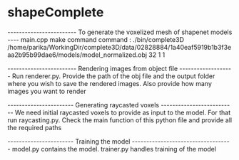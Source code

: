 # shapeComplete

------------------------ To generate the voxelized mesh of shapenet models ----
main.cpp
make command
command : ./bin/complete3D /home/parika/WorkingDir/complete3D/data/02828884/1a40eaf5919b1b3f3eaa2b95b99dae6/models/model_normalized.obj 32 1 1

------------------------ Rendering images from object file -------------------
Run renderer.py. Provide the path of the obj file and the output folder where
you wish to save the rendered images. Also provide how many images you want to render

----------------------- Generating raycasted voxels --------------------------
We need initial raycasted voxels to provide as input to the model. 
For that run raycasting.py. Check the main function of this python file and provide 
all the required paths

----------------------- Training the model -----------------------------------
model.py contains the model. trainer.py handles training of the model